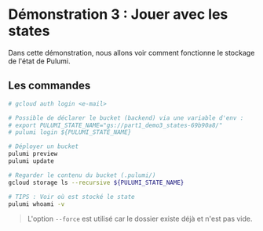 # Démonstration 3 : Jouer avec les states

Dans cette démonstration, nous allons voir comment fonctionne le stockage de l'état de Pulumi.

## Les commandes

```bash
# gcloud auth login <e-mail>

# Possible de déclarer le bucket (backend) via une variable d'env :
# export PULUMI_STATE_NAME="gs://part1_demo3_states-69b90a8/"
# pulumi login ${PULUMI_STATE_NAME}

# Déployer un bucket
pulumi preview
pulumi update

# Regarder le contenu du bucket (.pulumi/)
gcloud storage ls --recursive ${PULUMI_STATE_NAME}

# TIPS : Voir où est stocké le state
pulumi whoami -v
```

> L'option `--force` est utilisé car le dossier existe déjà et n'est pas vide.
